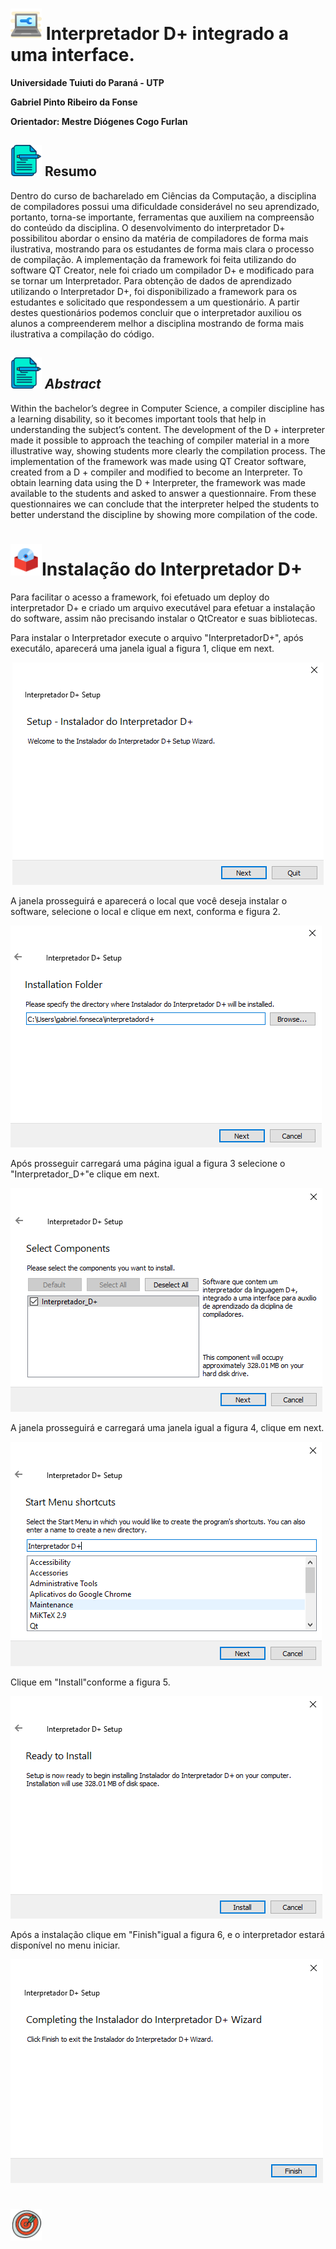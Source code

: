 <h1><img src="https://github.com/GabrielPRDF/TCC_Interpretador/blob/master/Documentos/Icons/interpretador.png" height="50" width="50"> <b>Interpretador D+ integrado a uma interface.</b></h1>

**Universidade Tuiuti do Paraná - UTP**

**Gabriel Pinto Ribeiro da Fonse**

**Orientador: Mestre Diógenes Cogo Furlan**


<h2><img src="https://github.com/GabrielPRDF/TCC_Interpretador/blob/master/Documentos/Icons/resumo.png" height="50" width="50"> <b>Resumo</b></h2>

Dentro do curso de bacharelado em Ciências da Computação, a disciplina de compiladores possui uma dificuldade considerável no seu aprendizado, portanto, torna-se
importante, ferramentas que auxiliem na compreensão do conteúdo da disciplina. O
desenvolvimento do interpretador D+ possibilitou abordar o ensino da matéria de compiladores de forma mais ilustrativa, mostrando para os estudantes de forma mais clara
o processo de compilação. A implementação da framework foi feita utilizando do software QT Creator, nele foi criado um compilador D+ e modificado para se tornar um
Interpretador. Para obtenção de dados de aprendizado utilizando o Interpretador D+,
foi disponibilizado a framework para os estudantes e solicitado que respondessem a
um questionário. A partir destes questionários podemos concluir que o interpretador
auxiliou os alunos a compreenderem melhor a disciplina mostrando de forma mais
ilustrativa a compilação do código.

<h2><img src="https://github.com/GabrielPRDF/TCC_Interpretador/blob/master/Documentos/Icons/resumo.png" height="50" width="50"> <b><i>Abstract</i></b></h2>

Within the bachelor’s degree in Computer Science, a compiler discipline has a learning
disability, so it becomes important tools that help in understanding the subject’s content.
The development of the D + interpreter made it possible to approach the teaching
of compiler material in a more illustrative way, showing students more clearly the
compilation process. The implementation of the framework was made using QT Creator
software, created from a D + compiler and modified to become an Interpreter. To
obtain learning data using the D + Interpreter, the framework was made available to
the students and asked to answer a questionnaire. From these questionnaires we can
conclude that the interpreter helped the students to better understand the discipline by
showing more compilation of the code.

<h1><img src="https://github.com/GabrielPRDF/TCC_Interpretador/blob/master/Documentos/Icons/instala%C3%A7%C3%A3o.png" height="50" width="50"><b>Instalação do Interpretador D+</b></h1>

Para facilitar o acesso a framework, foi efetuado um deploy do interpretador D+ e criado um arquivo executável para efetuar a instalação do software, assim não precisando instalar o QtCreator e suas bibliotecas.
  
Para instalar o Interpretador execute o arquivo "InterpretadorD+", após executálo, aparecerá uma janela igual a figura 1, clique em next.

<center><img src="https://github.com/GabrielPRDF/TCC_Interpretador/blob/master/Documentos/Monografia/imagens/instala%C3%A7%C3%A3o1.png"></center>

A janela prosseguirá e aparecerá o local que você deseja instalar o software, selecione o local e clique em next, conforma e figura 2.

<img src="https://github.com/GabrielPRDF/TCC_Interpretador/blob/master/Documentos/Monografia/imagens/instala%C3%A7%C3%A3o2.png">

Após prosseguir carregará uma página igual a figura 3 selecione o "Interpretador_D+"e clique em next.

<img src="https://github.com/GabrielPRDF/TCC_Interpretador/blob/master/Documentos/Monografia/imagens/instala%C3%A7%C3%A3o3.png">

A janela prosseguirá e carregará uma janela igual a figura 4, clique em next.

<img src="https://github.com/GabrielPRDF/TCC_Interpretador/blob/master/Documentos/Monografia/imagens/instala%C3%A7%C3%A3o4.png">

Clique em "Install"conforme a figura 5.

<img src="https://github.com/GabrielPRDF/TCC_Interpretador/blob/master/Documentos/Monografia/imagens/instala%C3%A7%C3%A3o5.png">

Após a instalação clique em "Finish"igual a figura 6, e o interpretador estará disponível no menu iniciar.

<img src="https://github.com/GabrielPRDF/TCC_Interpretador/blob/master/Documentos/Monografia/imagens/instala%C3%A7%C3%A3o6.png">

<h1><img src="https://github.com/GabrielPRDF/TCC_Interpretador/blob/master/Documentos/Icons/objetivo.png" height="50" width="50"></h1>

